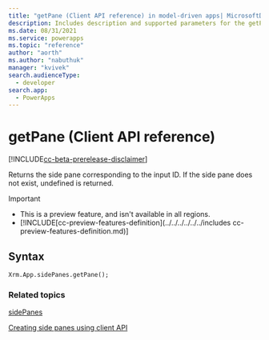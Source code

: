 ```yaml
---
title: "getPane (Client API reference) in model-driven apps| MicrosoftDocs"
description: Includes description and supported parameters for the getPane method.
ms.date: 08/31/2021
ms.service: powerapps
ms.topic: "reference"
author: "aorth"
ms.author: "nabuthuk"
manager: "kvivek"
search.audienceType: 
  - developer
search.app: 
  - PowerApps
---
```

# getPane (Client API reference)

[!INCLUDE[cc-beta-prerelease-disclaimer](../../../../../../includes/cc-beta-prerelease-disclaimer.md)]

Returns the side pane corresponding to the input ID. If the side pane does not exist, undefined is returned.

> [!IMPORTANT]
> - This is a preview feature, and isn't available in all regions.
> - [!INCLUDE[cc-preview-features-definition](../../../../../../includes cc-preview-features-definition.md)]

## Syntax

`Xrm.App.sidePanes.getPane();`

### Related topics

[sidePanes](../../xrm-app-sidepanes.md)

[Creating side panes using client API](../../../create-app-side-panes.md)